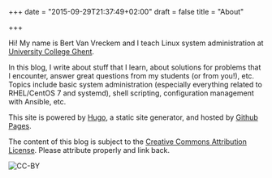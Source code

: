 +++
date = "2015-09-29T21:37:49+02:00"
draft = false
title = "About"

+++

Hi! My name is Bert Van Vreckem and I teach Linux system administration at [University College Ghent](https://fbo.hogent.be/faculteit/english/).

In this blog, I write about stuff that I learn, about solutions for problems that I encounter, answer great questions from my students (or from you!), etc. Topics include basic system administration (especially everything related to RHEL/CentOS 7 and systemd), shell scripting, configuration management with Ansible, etc.

This site is powered by [Hugo](https://gohugo.io/), a static site generator, and hosted by [Github Pages](https://pages.github.com/).

The content of this blog is subject to the [Creative Commons Attribution License](https://creativecommons.org/licenses/by/4.0/). Please attribute properly and link back.

![CC-BY](https://licensebuttons.net/l/by/3.0/88x31.png)

